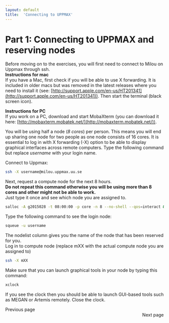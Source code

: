 ```yaml
---
layout: default
title:  'Connecting to UPPMAX'
---
```


# Part 1: Connecting to UPPMAX and reserving nodes

Before moving on to the exercises, you will first need to connect to Milou on Uppmax through ssh.   
**Instructions for mac**  
If you have a Mac, first check if you will be able to use X forwarding. 
It is included in older macs but was removed in the latest releases where you need to install it (see: [http://support.apple.com/en-us/HT201341](http://support.apple.com/en-us/HT201341)). 
Then start the terminal (black screen icon). 

**Instructions for PC**  
If you work on a PC, download and start MobaXterm (you can download it here: [http://mobaxterm.mobatek.net/](http://mobaxterm.mobatek.net/)).  


You will be using half a node (*8 cores*) per person. This means you will end up sharing one node for two people as one node consists of 16 cores.
It is essential to log in with X forwarding (-X) option to be able to display graphical interfaces across remote computers.
Type the following command but replace *username* with your login name.  

Connect to Uppmax:

```bash
ssh -X username@milou.uppmax.uu.se
```

Next, request a compute node for the next 8 hours.  
**Do not repeat this command otherwise you will be using more than 8 cores and other might not be able to work.**  
Just type it once and see which node you are assigned to.  

```bash
salloc -A g2015028 -t 08:00:00 -p core -n 8 --no-shell --qos=interact &
```

 Type the following command to see the login node: 

```bash
squeue -u username
```

The nodelist column gives you the name of the node that has been reserved for you.  
Log in to compute node (replace mXX with the actual compute node you are assigned to)  

```bash
ssh -X mXX
```
Make sure that you can launch graphical tools in your node by typing this command:  

```bash
xclock
```

If you see the clock then you should be able to launch GUI-based tools such as MEGAN or Artemis remotely. Close the clock.

<div>
 <div style="float:left">Previous page</div>
 <div style="clear:both; float:right">Next page</div>
</div>

<!---
Next, before you are able to use a specific bioinformatics tool it needs to be first loaded using the 'module load' command.  
For example, You can view the list of available modules by typing:  
```bash
module avail
```
This will list all the basic tools available but you won't see any bioinformatics tools available.  
Type q to return to the command prompt. To see the bioinformatics tools installed on Milou, type:  
```bash
module load bioinfo-tools
```
Then type:  
```bash
module avail
```
Now, you will see the bioinformatics tools installed on Milou that are categorized by the type of main tasks they perform.  
-->
